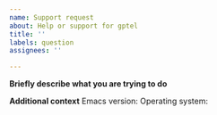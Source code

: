 ```yaml
---
name: Support request
about: Help or support for gptel
title: ''
labels: question
assignees: ''

---
```


**Briefly describe what you are trying to do**



**Additional context**
Emacs version:
Operating system:
